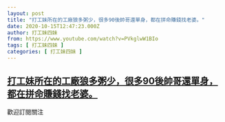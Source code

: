 ```yaml
---
layout: post
title: "打工妹所在的工廠狼多粥少，很多90後帥哥還單身，都在拼命賺錢找老婆。"
date: 2020-10-15T12:47:23.000Z
author: 打工妹四妹
from: https://www.youtube.com/watch?v=PVkglwW1BIo
tags: [ 打工妹四妹 ]
categories: [ 打工妹四妹 ]
---
```

<!--1602766043000-->
[打工妹所在的工廠狼多粥少，很多90後帥哥還單身，都在拼命賺錢找老婆。](https://www.youtube.com/watch?v=PVkglwW1BIo)
------

<div>
歡迎訂閱關注
</div>
